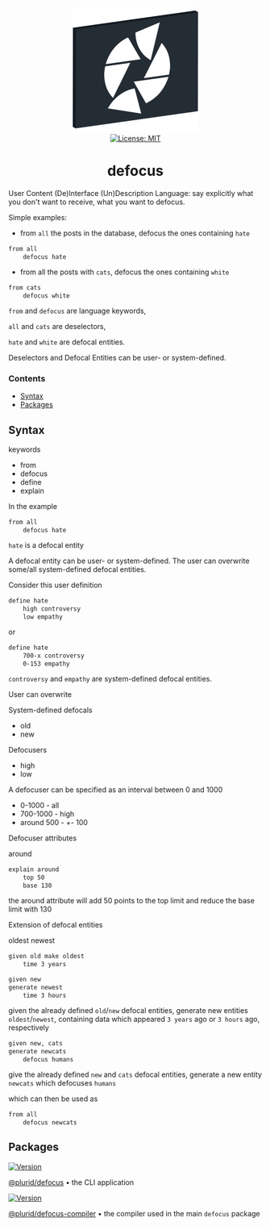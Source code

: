<p align="center">
    <img src="https://raw.githubusercontent.com/plurid/defocus/master/about/identity/defocus-logo.png" height="250px">
    <br />
    <a target="_blank" href="https://github.com/plurid/defocus/blob/master/LICENSE">
        <img src="https://img.shields.io/badge/license-MIT-blue.svg?colorB=1380C3&style=for-the-badge" alt="License: MIT">
    </a>
</p>



<h1 align="center">
    defocus
</h1>


User Content (De)Interface (Un)Description Language: say explicitly what you don't want to receive, what you want to defocus.

Simple examples:

- from `all` the posts in the database, defocus the ones containing `hate`

```
from all
    defocus hate
```

- from all the posts with `cats`, defocus the ones containing `white`

```
from cats
    defocus white
```

`from` and `defocus` are language keywords,

`all` and `cats` are deselectors,

`hate` and `white` are defocal entities.

Deselectors and Defocal Entities can be user- or system-defined.


### Contents

+ [Syntax](#syntax)
+ [Packages](#packages)



## Syntax


keywords

+ from
+ defocus
+ define
+ explain

In the example

```
from all
    defocus hate
```

`hate` is a defocal entity

A defocal entity can be user- or system-defined. The user can overwrite some/all system-defined defocal entities.

Consider this user definition

```
define hate
    high controversy
    low empathy
```

or

```
define hate
    700-x controversy
    0-153 empathy
```

`controversy` and `empathy` are system-defined defocal entities.

User can overwrite



System-defined defocals

+ old
+ new


Defocusers

+ high
+ low

A defocuser can be specified as an interval between 0 and 1000

+ 0-1000 - all
+ 700-1000 - high
+ around 500 - +- 100


Defocuser attributes


around


```
explain around
    top 50
    base 130
```

the around attribute will add 50 points to the top limit and reduce the base limit with 130



Extension of defocal entities

oldest
newest

```
given old make oldest
    time 3 years
```

```
given new
generate newest
    time 3 hours
```

given the already defined `old`/`new` defocal entities, generate new entities `oldest`/`newest`, containing data which appeared `3 years` ago or `3 hours` ago, respectively


```
given new, cats
generate newcats
    defocus humans
```

give the already defined `new` and `cats` defocal entities, generate a new entity `newcats` which defocuses `humans`

which can then be used as

```
from all
    defocus newcats
```




## Packages


<a target="_blank" href="https://www.npmjs.com/package/@plurid/defocus">
    <img src="https://img.shields.io/npm/v/@plurid/defocus.svg?logo=npm&colorB=1380C3&style=for-the-badge" alt="Version">
</a>

[@plurid/defocus][defocus] • the CLI application

[defocus]: https://github.com/plurid/defocus/tree/master/packages/defocus


<a target="_blank" href="https://www.npmjs.com/package/@plurid/defocus-compiler">
    <img src="https://img.shields.io/npm/v/@plurid/defocus-compiler.svg?logo=npm&colorB=1380C3&style=for-the-badge" alt="Version">
</a>

[@plurid/defocus-compiler][defocus-compiler] • the compiler used in the main `defocus` package

[defocus-compiler]: https://github.com/plurid/defocus/tree/master/packages/defocus-compiler
